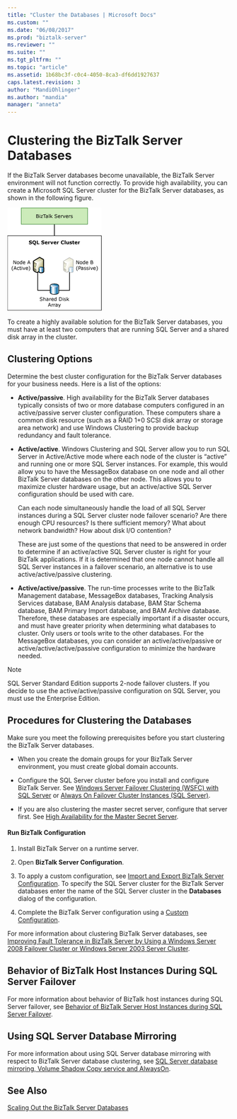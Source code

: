 ```yaml
---
title: "Cluster the Databases | Microsoft Docs"
ms.custom: ""
ms.date: "06/08/2017"
ms.prod: "biztalk-server"
ms.reviewer: ""
ms.suite: ""
ms.tgt_pltfrm: ""
ms.topic: "article"
ms.assetid: 1b68bc3f-c0c4-4050-8ca3-df6dd1927637
caps.latest.revision: 3
author: "MandiOhlinger"
ms.author: "mandia"
manager: "anneta"
---
```

# Clustering the BizTalk Server Databases
If the BizTalk Server databases become unavailable, the BizTalk Server environment will not function correctly. To provide high availability, you can create a Microsoft SQL Server cluster for the BizTalk Server databases, as shown in the following figure.  
  
 ![BizTalk Server Database Tier](../core/media/tdi-highava-sqlcluster.gif "TDI_HighAva_SQLCluster")  
  
 To create a highly available solution for the BizTalk Server databases, you must have at least two computers that are running SQL Server and a shared disk array in the cluster.  
  
## Clustering Options  
 Determine the best cluster configuration for the BizTalk Server databases for your business needs. Here is a list of the options:  
  
-   **Active/passive**. High availability for the BizTalk Server databases typically consists of two or more database computers configured in an active/passive server cluster configuration. These computers share a common disk resource (such as a RAID 1+0 SCSI disk array or storage area network) and use Windows Clustering to provide backup redundancy and fault tolerance.  
  
-   **Active/active**. Windows Clustering and SQL Server allow you to run SQL Server in Active/Active mode where each node of the cluster is “active” and running one or more SQL Server instances. For example, this would allow you to have the MessageBox database on one node and all other BizTalk Server databases on the other node. This allows you to maximize cluster hardware usage, but an active/active SQL Server configuration should be used with care.  
  
     Can each node simultaneously handle the load of all SQL Server instances during a SQL Server cluster node failover scenario? Are there enough CPU resources? Is there sufficient memory? What about network bandwidth? How about disk I/O contention?  
  
     These are just some of the questions that need to be answered in order to determine if an active/active SQL Server cluster is right for your BizTalk applications. If it is determined that one node cannot handle all SQL Server instances in a failover scenario, an alternative is to use active/active/passive clustering.  
  
-   **Active/active/passive**. The run-time processes write to the BizTalk Management database, MessageBox databases, Tracking Analysis Services database, BAM Analysis database, BAM Star Schema database, BAM Primary Import database, and BAM Archive database. Therefore, these databases are especially important if a disaster occurs, and must have greater priority when determining what databases to cluster. Only users or tools write to the other databases. For the MessageBox databases, you can consider an active/active/passive or active/active/active/passive configuration to minimize the hardware needed.  
  
> [!NOTE]  
>  SQL Server Standard Edition supports 2-node failover clusters. If you decide to use the active/active/passive configuration on SQL Server, you must use the Enterprise Edition.  
  
## Procedures for Clustering the Databases  
 Make sure you meet the following prerequisites before you start clustering the BizTalk Server databases.  
  
-   When you create the domain groups for your BizTalk Server environment, you must create global domain accounts.  
  
-   Configure the SQL Server cluster before you install and configure BizTalk Server. See [Windows Server Failover Clustering (WSFC) with SQL Server](https://docs.microsoft.com/sql/sql-server/failover-clusters/windows/windows-server-failover-clustering-wsfc-with-sql-server) or [Always On Failover Cluster Instances (SQL Server)](https://docs.microsoft.com/sql/sql-server/failover-clusters/windows/always-on-failover-cluster-instances-sql-server).  
  
-   If you are also clustering the master secret server, configure that server first. See [High Availability for the Master Secret Server](../technical-guides/high-availability-for-the-master-secret-server.md).  
  
#### Run BizTalk Configuration  
  
1.  Install BizTalk Server on a runtime server.  
  
2. Open **BizTalk Server Configuration**.  
  
3.  To apply a custom configuration, see [Import and Export BizTalk Server Configuration](../install-and-config-guides/import-and-export-biztalk-server-configuration.md). To specify the SQL Server cluster for the BizTalk Server databases enter the name of the SQL Server cluster in the **Databases** dialog of the configuration.  
  
4.  Complete the BizTalk Server configuration using a [Custom Configuration](../install-and-config-guides/configure-biztalk-server.md).
  
 For more information about clustering BizTalk Server databases, see [Improving Fault Tolerance in BizTalk Server by Using a Windows Server 2008 Failover Cluster or Windows Server 2003 Server Cluster](https://www.microsoft.com/download/details.aspx?id=2290).  
  
## Behavior of BizTalk Host Instances During SQL Server Failover  
 For more information about behavior of BizTalk host instances during SQL Server failover, see [Behavior of BizTalk Server Host Instances during SQL Server Failover](../core/behavior-of-biztalk-server-host-instances-during-sql-server-failover.md).  
  
## Using SQL Server Database Mirroring  
 For more information about using SQL Server database mirroring with respect to BizTalk Server database clustering, see [SQL Server database mirroring, Volume Shadow Copy service and AlwaysOn](../core/sql-server-database-mirroring-volume-shadow-copy-service-and-alwayson.md).  
  
## See Also  
 [Scaling Out the BizTalk Server Databases](../technical-guides/scaling-out-the-biztalk-server-databases.md)
